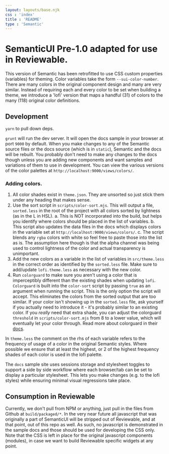 ```yaml
---
layout: layouts/base.njk
css : 'index'
title : 'README'
type : 'Semantic'
---
```


<div class="ui segment">

# SemanticUI Pre-1.0 adapted for use in Reviewable.

This version of Semantic has been retrofitted to use CSS custom properties (variables) for theming. Color variables take the form `--sui-color-number`. There are many colors in the original component design and many are very similar. Instead of requiring each and every color to be set when building a theme, we introduce a 'lofi' version that maps a handful (31) of colors to the many (118) original color definitions.

## Development

`yarn` to pull down deps.

`grunt` will run the dev server. It will open the docs sample in your browser at port `9000` by default. When you make changes to any of the Semantic source files or the docs source (which is in `static`), Semantic and the docs will be rebuilt. You probably don't need to make any changes to the docs though unless you are adding new components and want samples and variations of them to use in development. You can view the various versions of the color palettes at `http://localhost:9000/views/colors/`.

### Adding colors.

1. All color shades exist in `theme.json`. They are unsorted so just stick them under any heading that makes sense.
2. Use the sort script in `scripts/color-sort.mjs`. This will output a file, `sorted.less` in the root of the project with all colors sorted by lightness (as in the L in HSL). 
   a. This is NOT incorporated into the build, but helps you identify where colors should be placed in the list of variables. 
   b. This script also updates the data files in the docs which displays colors in the variable set at `http://localhost:9000/views/colors/`.
   c. The script blends any `rgba` colors with white so feel free to paste those into the list as is. The assumption here though is that the alpha channel was being used to control lightness of the color and actual transparency is unimportant.
3. Add the new colors as a variable in the list of variables in `src/theme.less` in the correct order as identified by the `sorted.less` file. Make sure to add/update `lofi.theme.less` as necessary with the new color.
4. Run `colorguard` to make sure you aren't using a color that is imperceptibly different than the existing shades when updating `lofi`. `Colorguard` is built into the `color-sort` script by passing `true` as an argument when running the script. This is the only option the script will accept. This eliminates the colors from the sorted output that are too similar. If your color isn't showing up in the `sorted.less` file, ask yourself if you actually need to introduce it - it's probably similar to an existing color. If you *really* need that extra shade, you can adjust the colorguard `threshold` in `scripts/color-sort.mjs` from 8 to a lower value, which will eventually let your color through. Read more about colorguard in their [docs](https://github.com/SlexAxton/css-colorguard).

In `theme.less` the comment on the rhs of each variable refers to the frequency of usage of a color in the original Semantic styles. Where possible we ensure that at least the highest, or 2 of the highest frequency shades of each color is used in the lofi palette.

The `docs` sample site uses sessions storage and stylesheet toggles to support a side by side workflow where each browser/tab can be set to display a particular stylesheet. This lets you make changes (e.g. to the lofi styles) while ensuring minimal visual regressions take place.

## Consumption in Reviewable

Currently, we don't pull from NPM or anything, just pull in the files from Github at `build/packaged/*`. In the very near future all javascript that was originally a part of SemanticUI will be stripped out of Reviewable, and at that point, out of this repo as well. As such, no javascript is demonstrated in the sample docs and those should be used for developing the CSS only. Note that the CSS is left in place for the original javascript components (modules), in case we want to build Reviewable specific widgets at any point.

</div>
